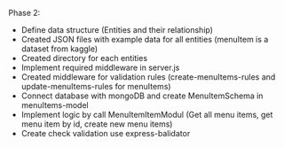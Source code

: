 Phase 2:
-  Define data structure (Entities and their relationship)
-  Created JSON files with example data for all entities (menuItem is a dataset from kaggle)
-  Created directory for each entities
-  Implement required middleware in server.js
-  Created middleware for validation rules (create-menuItems-rules and update-menuItems-rules for menuItems)
-  Connect database with mongoDB and create MenuItemSchema in menuItems-model
-  Implement logic by call MenuItemItemModul (Get all menu items, get menu item by id, create new menu items)
-  Create check validation use express-balidator
